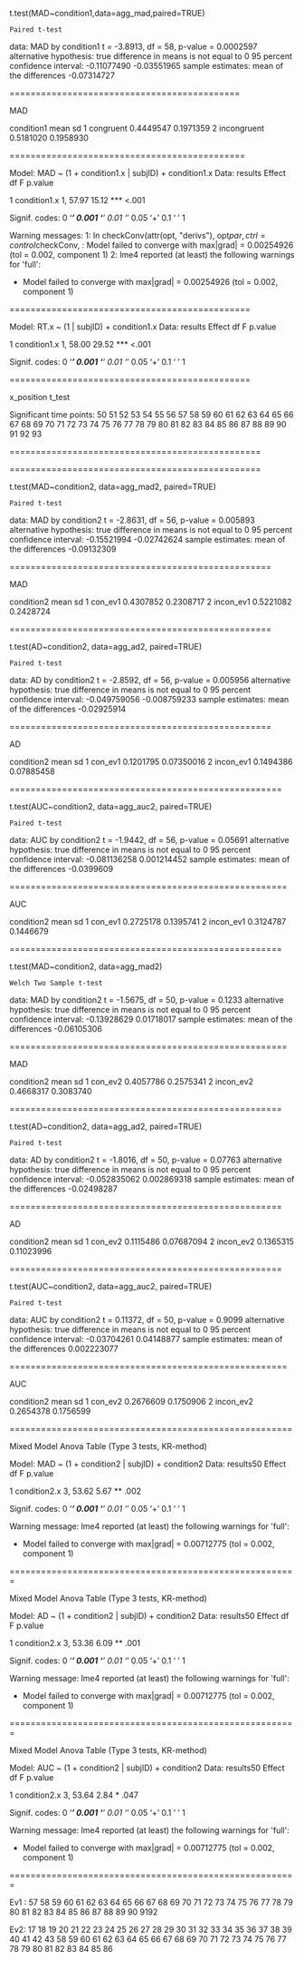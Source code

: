 t.test(MAD~condition1,data=agg_mad,paired=TRUE)

	Paired t-test

data:  MAD by condition1
t = -3.8913, df = 58, p-value = 0.0002597
alternative hypothesis: true difference in means is not equal to 0
95 percent confidence interval:
 -0.11077490 -0.03551965
sample estimates:
mean of the differences 
            -0.07314727 

============================================

MAD

   condition1      mean        sd
1   congruent 0.4449547 0.1971359
2 incongruent 0.5181020 0.1958930

=============================================



Model: MAD ~ (1 + condition1.x | subjID) + condition1.x
Data: results
        Effect                              df                   F                    p.value

1 condition1.x 1,                57.97             15.12 ***          <.001

Signif. codes:  0 ‘***’ 0.001 ‘**’ 0.01 ‘*’ 0.05 ‘+’ 0.1 ‘ ’ 1



Warning messages:
1: In checkConv(attr(opt, "derivs"), opt$par, ctrl = control$checkConv,  :
  Model failed to converge with max|grad| = 0.00254926 (tol = 0.002, component 1)
2: lme4 reported (at least) the following warnings for 'full':

  * Model failed to converge with max|grad| = 0.00254926 (tol = 0.002, component 1) 

==============================================

Model: RT.x ~ (1 | subjID) + condition1.x
Data: results
        Effect                           df                      F                             p.value

1 condition1.x 1,              58.00              29.52 ***                    <.001

Signif. codes:  0 ‘***’ 0.001 ‘**’ 0.01 ‘*’ 0.05 ‘+’ 0.1 ‘ ’ 1

==============================================

x_position t_test

Significant time points:  50 51 52 53 54 55 56 57 58 59 60 61 62 63 64 65 66 67 68 69 70 71 72 73 74 75 76 77 78 79 80 81 82 83 84
85 86 87 88 89 90 91 92 93

================================================

================================================

t.test(MAD~condition2, data=agg_mad2, paired=TRUE)

	Paired t-test

data:  MAD by condition2
t = -2.8631, df = 56, p-value = 0.005893
alternative hypothesis: true difference in means is not equal to 0
95 percent confidence interval:
 -0.15521994 -0.02742624
sample estimates:
mean of the differences 
            -0.09132309 

==================================================

 MAD

 condition2      mean        sd
1    con_ev1 0.4307852 0.2308717
2  incon_ev1 0.5221082 0.2428724

==================================================

t.test(AD~condition2, data=agg_ad2, paired=TRUE)

	Paired t-test

data:  AD by condition2
t = -2.8592, df = 56, p-value = 0.005956
alternative hypothesis: true difference in means is not equal to 0
95 percent confidence interval:
 -0.049759056 -0.008759233
sample estimates:
mean of the differences 
            -0.02925914 

==================================================

 AD

 condition2      mean         sd
1    con_ev1 0.1201795 0.07350016
2  incon_ev1 0.1494386 0.07885458

====================================================

 t.test(AUC~condition2, data=agg_auc2, paired=TRUE)

	Paired t-test

data:  AUC by condition2
t = -1.9442, df = 56, p-value = 0.05691
alternative hypothesis: true difference in means is not equal to 0
95 percent confidence interval:
 -0.081136258  0.001214452
sample estimates:
mean of the differences 
             -0.0399609 

=====================================================

AUC

  condition2      mean        sd
1    con_ev1 0.2725178 0.1395741
2  incon_ev1 0.3124787 0.1446679









====================================================

t.test(MAD~condition2, data=agg_mad2)

	Welch Two Sample t-test

data:  MAD by condition2
t = -1.5675, df = 50, p-value = 0.1233
alternative hypothesis: true difference in means is not equal to 0
95 percent confidence interval:
 -0.13928629  0.01718017
sample estimates:
mean of the differences 
            -0.06105306 

=====================================================

MAD

  condition2      mean        sd
1    con_ev2 0.4057786 0.2575341
2  incon_ev2 0.4668317 0.3083740

====================================================

t.test(AD~condition2, data=agg_ad2, paired=TRUE)

	Paired t-test

data:  AD by condition2
t = -1.8016, df = 50, p-value = 0.07763
alternative hypothesis: true difference in means is not equal to 0
95 percent confidence interval:
 -0.052835062  0.002869318
sample estimates:
mean of the differences 
            -0.02498287 

====================================================

AD

  condition2      mean       sd
1    con_ev2 0.1115486 0.07687094
2  incon_ev2 0.1365315 0.11023996

====================================================

t.test(AUC~condition2, data=agg_auc2, paired=TRUE)

	Paired t-test

data:  AUC by condition2
t = 0.11372, df = 50, p-value = 0.9099
alternative hypothesis: true difference in means is not equal to 0
95 percent confidence interval:
 -0.03704261  0.04148877
sample estimates:
mean of the differences 
            0.002223077 

=====================================================

AUC

  condition2      mean        sd
1    con_ev2 0.2676609 0.1750906
2  incon_ev2 0.2654378 0.1756599

======================================================

Mixed Model Anova Table (Type 3 tests, KR-method)

Model: MAD ~ (1 + condition2 | subjID) + condition2
Data: results50
      Effect                 df                       F                    p.value

1 condition2.x 3,   53.62              5.67 **              .002



Signif. codes:  0 ‘***’ 0.001 ‘**’ 0.01 ‘*’ 0.05 ‘+’ 0.1 ‘ ’ 1

Warning message:
lme4 reported (at least) the following warnings for 'full':

  * Model failed to converge with max|grad| = 0.00712775 (tol = 0.002, component 1) 

=======================================================

Mixed Model Anova Table (Type 3 tests, KR-method)

Model: AD ~ (1 + condition2 | subjID) + condition2
Data: results50
      Effect                 df                          F                   p.value

1 condition2.x 3,   53.36                6.09 **               .001

Signif. codes:  0 ‘***’ 0.001 ‘**’ 0.01 ‘*’ 0.05 ‘+’ 0.1 ‘ ’ 1

Warning message:
lme4 reported (at least) the following warnings for 'full':

  * Model failed to converge with max|grad| = 0.00712775 (tol = 0.002, component 1) 

=======================================================

Mixed Model Anova Table (Type 3 tests, KR-method)

Model: AUC ~ (1 + condition2 | subjID) + condition2
Data: results50
      Effect                    df                        F                  p.value

1 condition2.x 3,         53.64             2.84 *              .047

Signif. codes:  0 ‘***’ 0.001 ‘**’ 0.01 ‘*’ 0.05 ‘+’ 0.1 ‘ ’ 1

Warning message:
lme4 reported (at least) the following warnings for 'full':

  * Model failed to converge with max|grad| = 0.00712775 (tol = 0.002, component 1) 

=======================================================

Ev1 : 57 58 59 60 61 62 63 64 65 66 67 68 69 70 71 72 73 74 75 76 77 78 79 80 81 82 83 84 85 86 87 88 89 90 9192

Ev2:  17 18 19 20 21 22 23 24 25 26 27 28 29 30 31 32 33 34 35 36 37 38 39 40 41 42 43 58 59 60 61 62 63 64 65 66 67 68 69 70 71 72 73 74 75 76 77 78 79 80 81 82 83 84 85 86